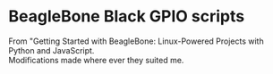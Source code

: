 BeagleBone Black GPIO scripts
=============================

From "Getting Started with BeagleBone: Linux-Powered Projects with Python and JavaScript.  
Modifications made where ever they suited me.

